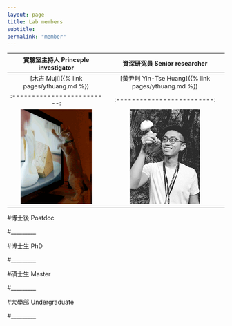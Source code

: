 ```yaml
---
layout: page
title: Lab members
subtitle:
permalink: "member"
---
```


實驗室主持人 Princeple investigator |  資深研究員 Senior researcher
:-------------------------:|:-------------------------:
[木吉 Muji]({% link pages/ythuang.md %}) | [黃尹則 Yin-Tse Huang]({% link pages/ythuang.md %})
:-------------------------:|:-------------------------:
![](assets/img/people/Muji_TV_crop.gif) | ![](assets/img/people/MeintheField_220px.png)



#博士後 Postdoc

#_________


#博士生 PhD

#_________


#碩士生 Master

#_________


#大學部 Undergraduate

#_________
